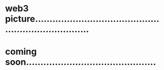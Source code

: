 # web3 picture........................................................................
# coming soon.............................................
